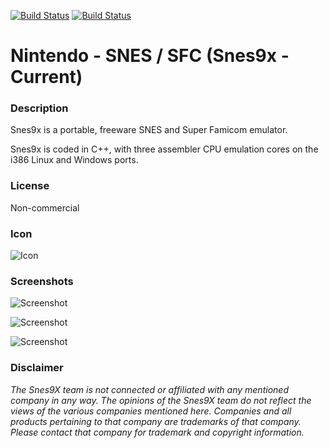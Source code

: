 [![Build Status](https://travis-ci.org/kodi-game/game.libretro.snes9x.svg?branch=master)](https://travis-ci.org/kodi-game/game.libretro.snes9x)
[![Build Status](https://ci.appveyor.com/api/projects/status/github/kodi-game/game.libretro.snes9x?svg=true)](https://ci.appveyor.com/project/kodi-game/game-libretro-snes9x)

# Nintendo - SNES / SFC (Snes9x - Current)

### Description
Snes9x is a portable, freeware SNES and Super Famicom emulator.

Snes9x is coded in C++, with three assembler CPU emulation cores on the i386 Linux and Windows ports.

### License
Non-commercial

### Icon

![Icon](game.libretro.snes9x/resources/icon.png)

### Screenshots

![Screenshot](game.libretro.snes9x/resources/screenshot-01.jpg)

![Screenshot](game.libretro.snes9x/resources/screenshot-02.jpg)

![Screenshot](game.libretro.snes9x/resources/screenshot-03.jpg)


### Disclaimer

*The Snes9X team is not connected or affiliated with any mentioned company in any way. The opinions of the Snes9X team do not reflect the views of the various companies mentioned here. Companies and all products pertaining to that company are trademarks of that company. Please contact that company for trademark and copyright information.*

